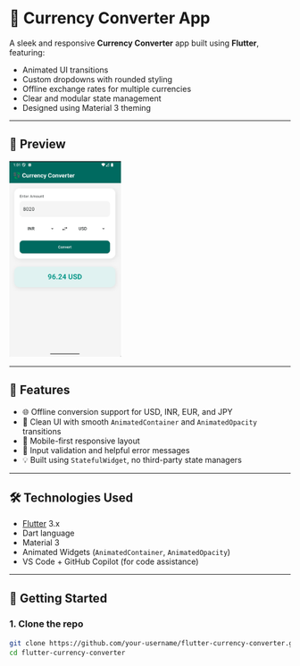 # 💱 Currency Converter App

A sleek and responsive **Currency Converter** app built using **Flutter**, featuring:

- Animated UI transitions
- Custom dropdowns with rounded styling
- Offline exchange rates for multiple currencies
- Clear and modular state management
- Designed using Material 3 theming

---

## 📱 Preview

<img src="assets/preview.png" alt="App Screenshot" height='350' width="200"/>

---

## 🚀 Features

- 🌐 Offline conversion support for USD, INR, EUR, and JPY
- 🎨 Clean UI with smooth `AnimatedContainer` and `AnimatedOpacity` transitions
- 📱 Mobile-first responsive layout
- 🧠 Input validation and helpful error messages
- 💡 Built using `StatefulWidget`, no third-party state managers

---

## 🛠️ Technologies Used

- [Flutter](https://flutter.dev/) 3.x
- Dart language
- Material 3
- Animated Widgets (`AnimatedContainer`, `AnimatedOpacity`)
- VS Code + GitHub Copilot (for code assistance)

---

## 🔧 Getting Started

### 1. Clone the repo
```bash
git clone https://github.com/your-username/flutter-currency-converter.git
cd flutter-currency-converter
